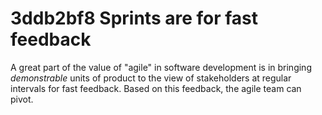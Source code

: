 # 3ddb2bf8 Sprints are for fast feedback

A great part of the value of "agile" in software development is in bringing _demonstrable_ units of product to the view of stakeholders at regular intervals for fast feedback. Based on this feedback, the agile team can pivot.